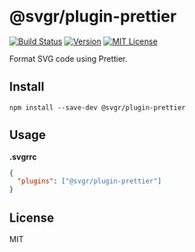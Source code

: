 # @svgr/plugin-prettier

[![Build Status](https://img.shields.io/travis/smooth-code/svgr.svg)](https://travis-ci.org/smooth-code/svgr)
[![Version](https://img.shields.io/npm/v/@svgr/plugin-prettier.svg)](https://www.npmjs.com/package/@svgr/plugin-prettier)
[![MIT License](https://img.shields.io/npm/l/@svgr/plugin-prettier.svg)](https://github.com/smooth-code/svgr/blob/master/LICENSE)

Format SVG code using Prettier.

## Install

```
npm install --save-dev @svgr/plugin-prettier
```

## Usage

**.svgrrc**

```json
{
  "plugins": ["@svgr/plugin-prettier"]
}
```

## License

MIT
